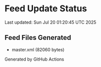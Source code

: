 # Feed Update Status
Last updated: Sun Jul 20 01:20:45 UTC 2025

## Feed Files Generated
- master.xml (82060 bytes)

Generated by GitHub Actions
